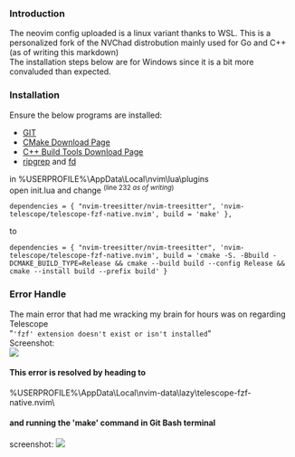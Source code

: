 ### Introduction
The neovim config uploaded is a linux variant thanks to WSL. This is a personalized fork of the NVChad distrobution mainly used for Go and C++ (as of writing this markdown)\
The installation steps below are for Windows since it is a bit more convaluded than expected.

### Installation 
Ensure the below programs are installed:
- [GIT](https://git-scm.com/download/win)
- [CMake Download Page](https://cmake.org/download/)
- [C++ Build Tools Download Page](https://visualstudio.microsoft.com/downloads/?q=build+tools#build-tools-for-visual-studio-2022)
- [ripgrep](https://github.com/BurntSushi/ripgrep#installation) and [fd](https://github.com/sharkdp/fd#on-windows)

in %USERPROFILE%\AppData\Local\nvim\lua\plugins\
open init.lua and change <sup>(line 232 *as of writing*)</sup>
 ```
 dependencies = { "nvim-treesitter/nvim-treesitter", 'nvim-telescope/telescope-fzf-native.nvim', build = 'make' },
 ```
to
 ```
 dependencies = { "nvim-treesitter/nvim-treesitter", 'nvim-telescope/telescope-fzf-native.nvim', build = 'cmake -S. -Bbuild -DCMAKE_BUILD_TYPE=Release && cmake --build build --config Release && cmake --install build --prefix build' }
```

### Error Handle

The main error that had me wracking my brain for hours was on regarding Telescope\
"`'fzf' extension doesn't exist or isn't installed`"\
Screenshot:\
![](https://i.imgur.com/0eqNFLS.png)
#### This error is resolved by heading to
%USERPROFILE%\AppData\Local\nvim-data\lazy\telescope-fzf-native.nvim\
#### and running the 'make' command in Git Bash terminal
screenshot:
![](https://i.imgur.com/4R2QVZG.png)
